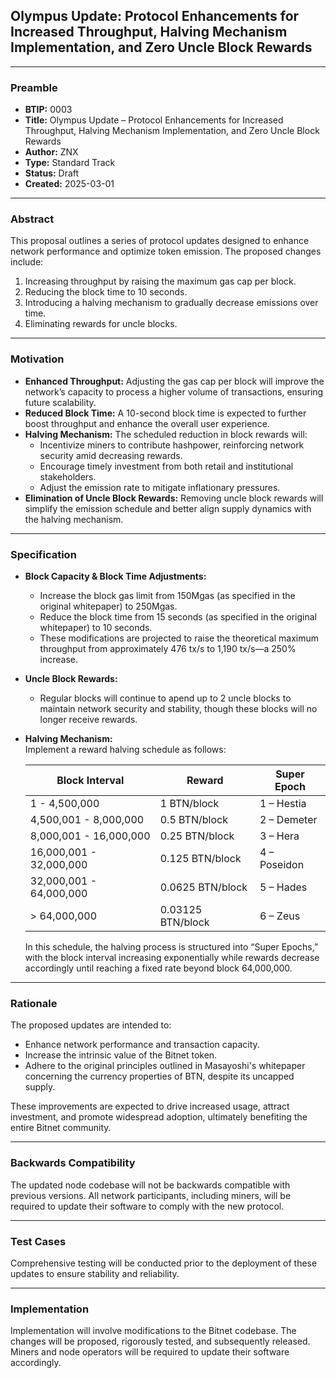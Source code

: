 ## Olympus Update: Protocol Enhancements for Increased Throughput, Halving Mechanism Implementation, and Zero Uncle Block Rewards

---

### Preamble

- **BTIP:** 0003  
- **Title:** Olympus Update – Protocol Enhancements for Increased Throughput, Halving Mechanism Implementation, and Zero Uncle Block Rewards  
- **Author:** ZNX  
- **Type:** Standard Track  
- **Status:** Draft  
- **Created:** 2025-03-01  

---

### Abstract

This proposal outlines a series of protocol updates designed to enhance network performance and optimize token emission. The proposed changes include:  
1. Increasing throughput by raising the maximum gas cap per block.  
2. Reducing the block time to 10 seconds.  
3. Introducing a halving mechanism to gradually decrease emissions over time.  
4. Eliminating rewards for uncle blocks.

---

### Motivation

- **Enhanced Throughput:** Adjusting the gas cap per block will improve the network’s capacity to process a higher volume of transactions, ensuring future scalability.  
- **Reduced Block Time:** A 10-second block time is expected to further boost throughput and enhance the overall user experience.  
- **Halving Mechanism:** The scheduled reduction in block rewards will:
  - Incentivize miners to contribute hashpower, reinforcing network security amid decreasing rewards.
  - Encourage timely investment from both retail and institutional stakeholders.
  - Adjust the emission rate to mitigate inflationary pressures.
- **Elimination of Uncle Block Rewards:** Removing uncle block rewards will simplify the emission schedule and better align supply dynamics with the halving mechanism.

---

### Specification

- **Block Capacity & Block Time Adjustments:**  
  - Increase the block gas limit from 150Mgas (as specified in the original whitepaper) to 250Mgas.  
  - Reduce the block time from 15 seconds (as specified in the original whitepaper) to 10 seconds.  
  - These modifications are projected to raise the theoretical maximum throughput from approximately 476 tx/s to 1,190 tx/s—a 250% increase.

- **Uncle Block Rewards:**  
  - Regular blocks will continue to apend up to 2 uncle blocks to maintain network security and stability, though these blocks will no longer receive rewards.

- **Halving Mechanism:**  
  Implement a reward halving schedule as follows:

  | Block Interval          | Reward        | Super Epoch     |
  |-------------------------|---------------|-----------------|
  | 1 - 4,500,000           | 1 BTN/block   | 1 – Hestia      |
  | 4,500,001 - 8,000,000   | 0.5 BTN/block | 2 – Demeter     |
  | 8,000,001 - 16,000,000  | 0.25 BTN/block| 3 – Hera        |
  | 16,000,001 - 32,000,000 | 0.125 BTN/block| 4 – Poseidon   |
  | 32,000,001 - 64,000,000 | 0.0625 BTN/block| 5 – Hades     |
  | > 64,000,000            | 0.03125 BTN/block| 6 – Zeus    |

  In this schedule, the halving process is structured into “Super Epochs,” with the block interval increasing exponentially while rewards decrease accordingly until reaching a fixed rate beyond block 64,000,000.

---

### Rationale

The proposed updates are intended to:
- Enhance network performance and transaction capacity.
- Increase the intrinsic value of the Bitnet token.
- Adhere to the original principles outlined in Masayoshi's whitepaper concerning the currency properties of BTN, despite its uncapped supply.

These improvements are expected to drive increased usage, attract investment, and promote widespread adoption, ultimately benefiting the entire Bitnet community.

---

### Backwards Compatibility

The updated node codebase will not be backwards compatible with previous versions. All network participants, including miners, will be required to update their software to comply with the new protocol.

---

### Test Cases

Comprehensive testing will be conducted prior to the deployment of these updates to ensure stability and reliability.

---

### Implementation

Implementation will involve modifications to the Bitnet codebase. The changes will be proposed, rigorously tested, and subsequently released. Miners and node operators will be required to update their software accordingly.
